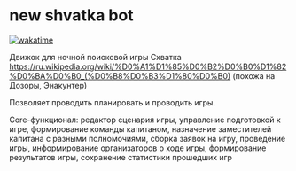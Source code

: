 # new shvatka bot

[![wakatime](https://wakatime.com/badge/github/bomzheg/ShvatkaBot.svg)](https://wakatime.com/badge/github/bomzheg/ShvatkaBot)

Движок для ночной поисковой игры Схватка https://ru.wikipedia.org/wiki/%D0%A1%D1%85%D0%B2%D0%B0%D1%82%D0%BA%D0%B0_(%D0%B8%D0%B3%D1%80%D0%B0) (похожа на Дозоры, Энакунтер)

Позволяет проводить планировать и проводить игры.

Core-функционал: редактор сценария игры, управление подготовкой к игре, формирование команды капитаном, назначение заместителей капитана с разными полномочиями, сборка заявок на игру, проведение игры, информирование организаторов о ходе игры, формирование результатов игры, сохранение статистики прошедших игр
